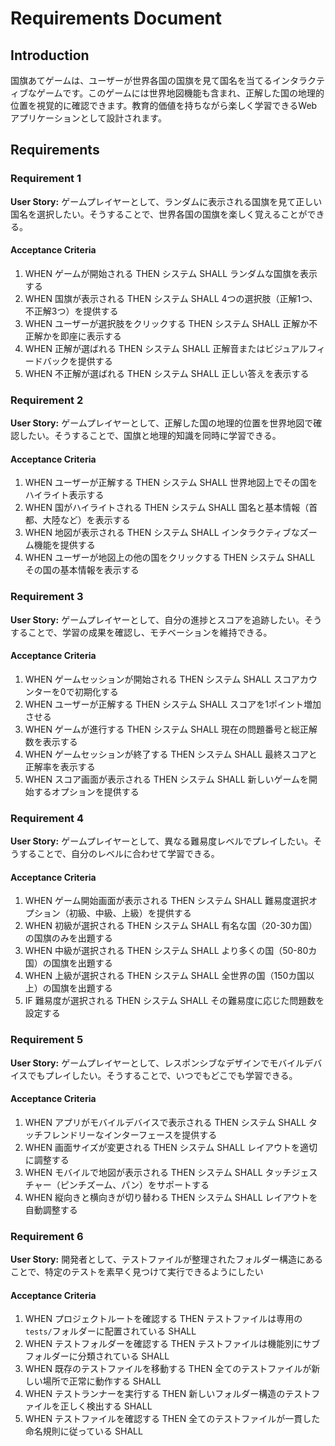 # Requirements Document

## Introduction

国旗あてゲームは、ユーザーが世界各国の国旗を見て国名を当てるインタラクティブなゲームです。このゲームには世界地図機能も含まれ、正解した国の地理的位置を視覚的に確認できます。教育的価値を持ちながら楽しく学習できるWebアプリケーションとして設計されます。

## Requirements

### Requirement 1

**User Story:** ゲームプレイヤーとして、ランダムに表示される国旗を見て正しい国名を選択したい。そうすることで、世界各国の国旗を楽しく覚えることができる。

#### Acceptance Criteria

1. WHEN ゲームが開始される THEN システム SHALL ランダムな国旗を表示する
2. WHEN 国旗が表示される THEN システム SHALL 4つの選択肢（正解1つ、不正解3つ）を提供する
3. WHEN ユーザーが選択肢をクリックする THEN システム SHALL 正解か不正解かを即座に表示する
4. WHEN 正解が選ばれる THEN システム SHALL 正解音またはビジュアルフィードバックを提供する
5. WHEN 不正解が選ばれる THEN システム SHALL 正しい答えを表示する

### Requirement 2

**User Story:** ゲームプレイヤーとして、正解した国の地理的位置を世界地図で確認したい。そうすることで、国旗と地理的知識を同時に学習できる。

#### Acceptance Criteria

1. WHEN ユーザーが正解する THEN システム SHALL 世界地図上でその国をハイライト表示する
2. WHEN 国がハイライトされる THEN システム SHALL 国名と基本情報（首都、大陸など）を表示する
3. WHEN 地図が表示される THEN システム SHALL インタラクティブなズーム機能を提供する
4. WHEN ユーザーが地図上の他の国をクリックする THEN システム SHALL その国の基本情報を表示する

### Requirement 3

**User Story:** ゲームプレイヤーとして、自分の進捗とスコアを追跡したい。そうすることで、学習の成果を確認し、モチベーションを維持できる。

#### Acceptance Criteria

1. WHEN ゲームセッションが開始される THEN システム SHALL スコアカウンターを0で初期化する
2. WHEN ユーザーが正解する THEN システム SHALL スコアを1ポイント増加させる
3. WHEN ゲームが進行する THEN システム SHALL 現在の問題番号と総正解数を表示する
4. WHEN ゲームセッションが終了する THEN システム SHALL 最終スコアと正解率を表示する
5. WHEN スコア画面が表示される THEN システム SHALL 新しいゲームを開始するオプションを提供する

### Requirement 4

**User Story:** ゲームプレイヤーとして、異なる難易度レベルでプレイしたい。そうすることで、自分のレベルに合わせて学習できる。

#### Acceptance Criteria

1. WHEN ゲーム開始画面が表示される THEN システム SHALL 難易度選択オプション（初級、中級、上級）を提供する
2. WHEN 初級が選択される THEN システム SHALL 有名な国（20-30カ国）の国旗のみを出題する
3. WHEN 中級が選択される THEN システム SHALL より多くの国（50-80カ国）の国旗を出題する
4. WHEN 上級が選択される THEN システム SHALL 全世界の国（150カ国以上）の国旗を出題する
5. IF 難易度が選択される THEN システム SHALL その難易度に応じた問題数を設定する

### Requirement 5

**User Story:** ゲームプレイヤーとして、レスポンシブなデザインでモバイルデバイスでもプレイしたい。そうすることで、いつでもどこでも学習できる。

#### Acceptance Criteria

1. WHEN アプリがモバイルデバイスで表示される THEN システム SHALL タッチフレンドリーなインターフェースを提供する
2. WHEN 画面サイズが変更される THEN システム SHALL レイアウトを適切に調整する
3. WHEN モバイルで地図が表示される THEN システム SHALL タッチジェスチャー（ピンチズーム、パン）をサポートする
4. WHEN 縦向きと横向きが切り替わる THEN システム SHALL レイアウトを自動調整する

### Requirement 6

**User Story:** 開発者として、テストファイルが整理されたフォルダー構造にあることで、特定のテストを素早く見つけて実行できるようにしたい

#### Acceptance Criteria

1. WHEN プロジェクトルートを確認する THEN テストファイルは専用の`tests/`フォルダーに配置されている SHALL
2. WHEN テストフォルダーを確認する THEN テストファイルは機能別にサブフォルダーに分類されている SHALL
3. WHEN 既存のテストファイルを移動する THEN 全てのテストファイルが新しい場所で正常に動作する SHALL
4. WHEN テストランナーを実行する THEN 新しいフォルダー構造のテストファイルを正しく検出する SHALL
5. WHEN テストファイルを確認する THEN 全てのテストファイルが一貫した命名規則に従っている SHALL